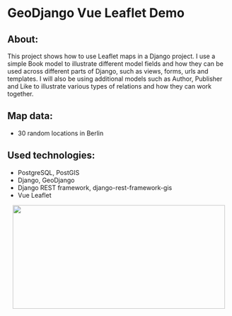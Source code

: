 # GeoDjango Vue Leaflet Demo

## About: 

This project shows how to use Leaflet maps in a Django project. I use a simple Book model to illustrate different model fields and how they can be used across different parts of Django, such as views, forms, urls and templates. I will also be using additional models such as Author, Publisher and Like to illustrate various types of relations and how they can work together.

## Map data:
- 30 random locations in Berlin

## Used technologies:
- PostgreSQL, PostGIS
- Django, GeoDjango
- Django REST framework, django-rest-framework-gis
- Vue Leaflet

<p align="center">
<img src="https://media.giphy.com/media/94qa7yE8C0mTORHC1g/giphy.gif" width="480" height="234" />
</p>
